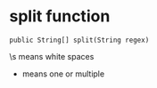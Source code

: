 # split function    

    public String[] split(String regex)       

\\s means white spaces    
+ means one or multiple     

